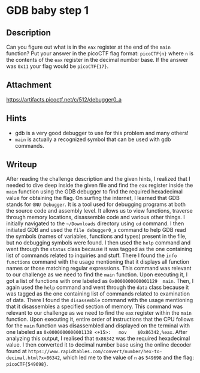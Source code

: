 # GDB baby step 1

## Description
Can you figure out what is in the `eax` register at the end of the `main` function? Put your answer in the picoCTF flag format: `picoCTF{n}` where `n` is the contents of the `eax` register in the decimal number base. If the answer was `0x11` your flag would be `picoCTF{17}`.

## Attachment
https://artifacts.picoctf.net/c/512/debugger0_a

## Hints
- gdb is a very good debugger to use for this problem and many others!
- `main` is actually a recognized symbol that can be used with gdb commands.

## Writeup
After reading the challenge description and the given hints, I realized that I needed to dive deep inside the given file and find the `eax` register inside the `main` function using the GDB debugger to find the required hexadecimal value for obtaining the flag. On surfing the internet, I learned that GDB stands for `GNU Debugger`. It is a tool used for debugging programs at both the source code and assembly level. It allows us to view functions, traverse through memory locations, disassemble code and various other things. I initially navigated to the `~/Downloads` directory using `cd` command. I then initiated GDB and used the `file debugger0_a` command to help GDB read the symbols (names of variables, functions and types) present in the file, but no debugging symbols were found. I then used the `help` command and went through the `status` class because it was tagged as the one containing list of commands related to inquiries and stuff. There I found the `info functions` command with the usage mentioning that it displays all function names or those matching regular expressions. This command was relevant to our challenge as we need to find the `main` function. Upon executing it, I got a list of functions with one labeled as `0x0000000000001129  main`. Then, I again used the `help` command and went through the `data` class because it was tagged as the one containing list of commands related to examination of data. There I found the `disassemble` command with the usage mentioning that it disassembles a specified section of memory. This command was relevant to our challenge as we need to find the `eax` register within the `main` function. Upon executing it, entire order of instructions that the CPU follows for the `main` function was disassembled and displayed on the terminal with one labeled as `0x0000000000001138 <+15>:	mov    $0x86342,%eax`. After analyzing this output, I realised that `0x86342` was the required hexadecimal value. I then converted it to decimal number base using the online decoder found at `https://www.rapidtables.com/convert/number/hex-to-decimal.html?x=86342`, which led me to the value of `n` as `549698` and the flag: `picoCTF{549698}`.
